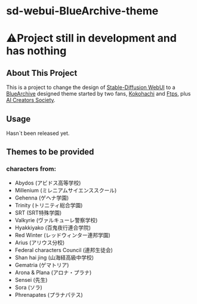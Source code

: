 # sd-webui-BlueArchive-theme

# ⚠️Project still in development and has nothing
## About This Project

This is a project to change the design of [Stable-Diffusion WebUI](https://github.com/AUTOMATIC1111/stable-diffusion-webui) to a [BlueArchive](https://bluearchive.jp/) designed theme started by two fans, [Kokohachi](https://github.com/Kokohachi) and [Ftps](https://github.com/Tps-F), plus [AI Creators Society](https://discord.gg/ai-jp).

## Usage
Hasn`t been released yet.

## Themes to be provided
 
### characters from:
- Abydos (アビドス高等学校)
- Millenium (ミレニアムサイエンススクール)
- Gehenna (ゲヘナ学園)
- Trinity (トリニティ総合学園)
- SRT (SRT特殊学園)
- Valkyrie (ヴァルキューレ警察学校)
- Hyakkiyako (百鬼夜行連合学院)
- Red Winter (レッドウィンター連邦学園)
- Arius (アリウス分校)
- Federal characters Council (連邦生徒会)
- Shan hai jing (山海経高級中学校)
- Gematria (ゲマトリア)
- Arona & Plana (アロナ・プラナ)
- Sensei (先生)
- Sora (ソラ)
- Phrenapates (プラナパテス)
